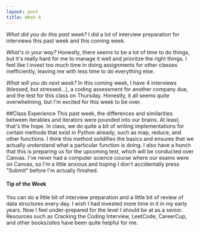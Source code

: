 ```yaml
---
layout: post
title: Week 6
---
```


_What did you do this past week?_ I did a lot of interview preparation for interviews this past week and this coming week. 

_What's in your way?_ Honestly, there seems to be a lot of time to do things, but it's really hard for me to manage it well and prioritze the right things. I feel like I invest too much time in doing assignments for other classes inefficiently, leaving me with less time to do everything else.

_What will you do next week?_ In this coming week, I have 4 interviews (blessed, but stressed...), a coding assessment for another company due, and the test for this class on Thursday. Honestly, it all seems quite overwhelming, but I'm excited for this week to be over.


##Class Experience
This past week, the differences and similarities between iterables and iterators were pounded into our brains. At least, that's the hope. In class, we do quite a bit of writing implementations for certain methods that exist in Python already, such as map, reduce, and other functions. I think this method solidifies the basics and ensures that we actually understand what a particular function is doing. I also have a hunch that this is preparing us for the upcoming test, which will be conducted over Canvas. I've never had a computer science course where our exams were on Canvas, so I'm a little anxious and hoping I don't accidentally press "Submit" before I'm actually finished.


#### Tip of the Week
You can do a little bit of interview preparation and a little bit of review of data structures every day. I wish I had invested more time in it in my early years. Now I feel under-prepared for the level I should be at as a senior.
Resources such as Cracking the Coding Interview, LeetCode, CareerCup, and other books/sites have been quite helpful for me.
